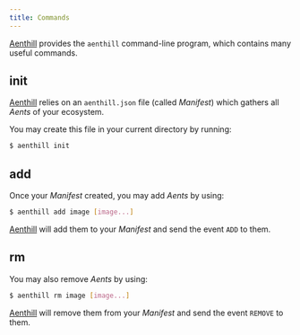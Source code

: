 ```yaml
---
title: Commands
---
```


[Aenthill](https://github.com/aenthill/aenthill) provides the <code>aenthill</code> command-line program, which contains many useful commands.

## init

[Aenthill](https://github.com/aenthill/aenthill) relies on an <code>aenthill.json</code> file (called *Manifest*) which gathers all *Aents* of your ecosystem.

You may create this file in your current directory by running:

```bash
$ aenthill init
```

## add

Once your *Manifest* created, you may add *Aents* by using:

```bash
$ aenthill add image [image...]
```

[Aenthill](https://github.com/aenthill/aenthill) will add them to your *Manifest* and send the event <code>ADD</code> to them.

## rm

You may also remove *Aents* by using:

```bash
$ aenthill rm image [image...]
```

[Aenthill](https://github.com/aenthill/aenthill) will remove them from your *Manifest* and send the event <code>REMOVE</code> to them.